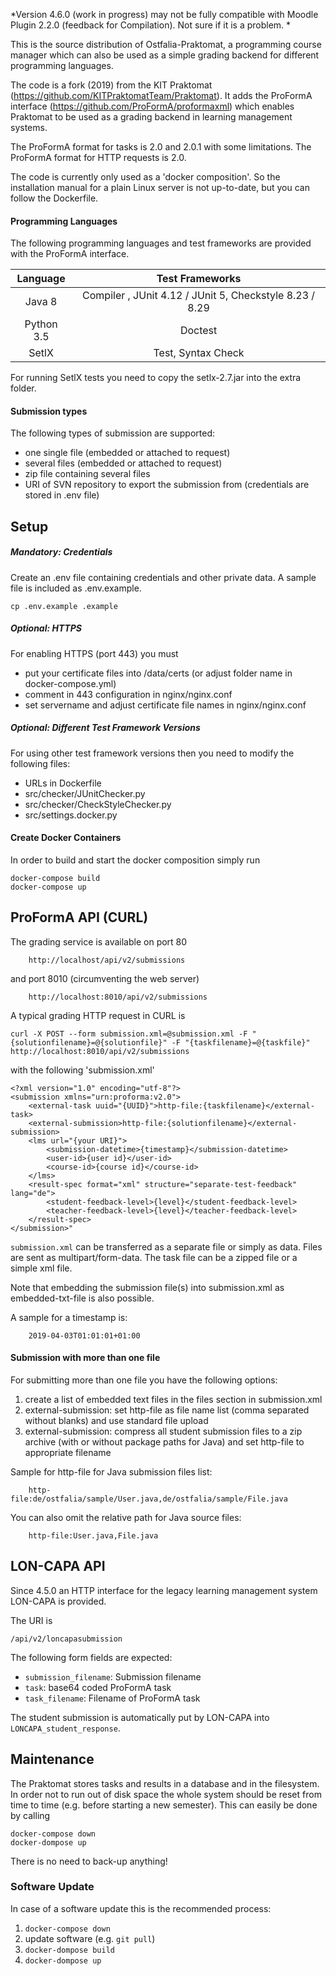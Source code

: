 *Version 4.6.0 (work in progress) may not be fully compatible with Moodle Plugin 2.2.0 (feedback for Compilation). Not sure if it is a problem. *

This is the source distribution of Ostfalia-Praktomat, a programming course manager which can also be used as a simple
grading backend for different programming languages.

The code is a fork (2019) from the KIT Praktomat (https://github.com/KITPraktomatTeam/Praktomat).
It adds the ProFormA interface (https://github.com/ProFormA/proformaxml) which enables Praktomat
to be used as a grading backend in learning management systems.

The ProFormA format for tasks is 2.0 and 2.0.1 with some limitations.
The ProFormA format for HTTP requests is 2.0. 

The code is currently only used as a 'docker composition'.
So the installation manual for a plain Linux server is not up-to-date, 
but you can follow the Dockerfile. 

#### Programming Languages

The following programming languages and test frameworks are provided with the ProFormA interface.


| Language      | Test Frameworks |
| :---:        |    :----:   |         
| Java 8     | Compiler ,  JUnit 4.12 / JUnit 5, Checkstyle 8.23 / 8.29   |
| Python 3.5   | Doctest        |
| SetlX   | Test, Syntax Check        |

For running SetlX tests you need to copy the setlx-2.7.jar into the extra folder.


#### Submission types

The following types of submission are supported:

* one single file (embedded or attached to request) 
* several files (embedded or attached to request) 
* zip file containing several files
* URI of SVN repository to export the submission from (credentials are stored in .env file)
 


## Setup


##### Mandatory: Credentials

Create an .env file containing credentials and other private data. 
A sample file is included as .env.example.  

    cp .env.example .example 

##### Optional: HTTPS
For enabling HTTPS (port 443) you must 

* put your certificate files into /data/certs (or adjust folder name in docker-compose.yml)
* comment in 443 configuration in nginx/nginx.conf
* set servername and adjust certificate file names in nginx/nginx.conf  

##### Optional: Different Test Framework Versions

For using other test framework versions then you need to modify the following files:
- URLs in Dockerfile
- src/checker/JUnitChecker.py
- src/checker/CheckStyleChecker.py
- src/settings.docker.py


#### Create Docker Containers

In order to build and start the docker composition simply run 

    docker-compose build
    docker-compose up
      


        

## ProFormA API (CURL)

<!--
TODO: The Web-Interface seems to be buggy.  

Then Praktomat is available on port 80 in your web browser:  

        http://localhost

For login see the credentials in your docker-compose.yml file (SUPERUSER and PASSWORD).

-->

The grading service is available on port 80  

        http://localhost/api/v2/submissions

and port 8010 (circumventing the web server)

        http://localhost:8010/api/v2/submissions
        

A typical grading HTTP request in CURL is

    curl -X POST --form submission.xml=@submission.xml -F "{solutionfilename}=@{solutionfile}" -F "{taskfilename}=@{taskfile}" http://localhost:8010/api/v2/submissions

with the following 'submission.xml'


    <?xml version="1.0" encoding="utf-8"?>
    <submission xmlns="urn:proforma:v2.0">
        <external-task uuid="{UUID}">http-file:{taskfilename}</external-task>
        <external-submission>http-file:{solutionfilename}</external-submission>
        <lms url="{your URI}">
            <submission-datetime>{timestamp}</submission-datetime>
            <user-id>{user id}</user-id>
            <course-id>{course id}</course-id>
        </lms>
        <result-spec format="xml" structure="separate-test-feedback" lang="de">
            <student-feedback-level>{level}</student-feedback-level>
            <teacher-feedback-level>{level}</teacher-feedback-level>
        </result-spec>
    </submission>"

`submission.xml` can be transferred as a separate file or simply as data.
Files are sent as multipart/form-data. The task file can be a zipped file or a simple xml file. 

Note that embedding the submission file(s) into submission.xml as embedded-txt-file is also possible.

A sample for a timestamp is:

        2019-04-03T01:01:01+01:00


#### Submission with more than one file

For submitting more than one file you have the following options:

1. create a list of embedded text files in the files section in submission.xml
2. external-submission: set http-file as file name list (comma separated without blanks) and use standard file upload
3. external-submission: compress all student submission files to a zip archive (with or without package paths for Java) and set http-file to appropriate filename

Sample for http-file for Java submission files list:

        http-file:de/ostfalia/sample/User.java,de/ostfalia/sample/File.java

You can also omit the relative path for Java source files:

        http-file:User.java,File.java

## LON-CAPA API

Since 4.5.0 an HTTP interface for the legacy learning management system LON-CAPA is provided. 

The URI is
    
    /api/v2/loncapasubmission

The following form fields are expected:
* `submission_filename`: Submission filename
* `task`: base64 coded ProFormA task 
* `task_filename`: Filename of ProFormA task

The student submission is automatically put by LON-CAPA into `LONCAPA_student_response`.


## Maintenance

The Praktomat stores tasks and results in a database and in the filesystem. In order not to
run out of disk space the whole system should be reset from time to time (e.g. before starting a new semester).
This can easily be done by calling 

    docker-compose down
    docker-dompose up 
  
There is no need to back-up anything!

### Software Update

In case of a software update this is the recommended process:

1. `docker-compose down`
2. update software (e.g. `git pull`)
3. `docker-dompose build`    
4. `docker-dompose up` 
